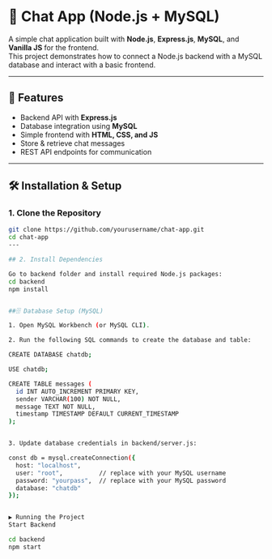 # 💬 Chat App (Node.js + MySQL)

A simple chat application built with **Node.js**, **Express.js**, **MySQL**, and **Vanilla JS** for the frontend.  
This project demonstrates how to connect a Node.js backend with a MySQL database and interact with a basic frontend.

---

## 🚀 Features
- Backend API with **Express.js**
- Database integration using **MySQL**
- Simple frontend with **HTML, CSS, and JS**
- Store & retrieve chat messages
- REST API endpoints for communication

---

## 🛠️ Installation & Setup

### 1. Clone the Repository
```bash
git clone https://github.com/yourusername/chat-app.git
cd chat-app
---

## 2. Install Dependencies

Go to backend folder and install required Node.js packages:
cd backend
npm install


##🗄️ Database Setup (MySQL)

1. Open MySQL Workbench (or MySQL CLI).

2. Run the following SQL commands to create the database and table:

CREATE DATABASE chatdb;

USE chatdb;

CREATE TABLE messages (
  id INT AUTO_INCREMENT PRIMARY KEY,
  sender VARCHAR(100) NOT NULL,
  message TEXT NOT NULL,
  timestamp TIMESTAMP DEFAULT CURRENT_TIMESTAMP
);


3. Update database credentials in backend/server.js:

const db = mysql.createConnection({
  host: "localhost",
  user: "root",          // replace with your MySQL username
  password: "yourpass",  // replace with your MySQL password
  database: "chatdb"
});


▶️ Running the Project
Start Backend

cd backend
npm start

